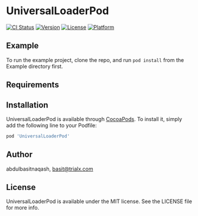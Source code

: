 # UniversalLoaderPod

[![CI Status](https://img.shields.io/travis/abdulbasitnaqash/UniversalLoaderPod.svg?style=flat)](https://travis-ci.org/abdulbasitnaqash/UniversalLoaderPod)
[![Version](https://img.shields.io/cocoapods/v/UniversalLoaderPod.svg?style=flat)](https://cocoapods.org/pods/UniversalLoaderPod)
[![License](https://img.shields.io/cocoapods/l/UniversalLoaderPod.svg?style=flat)](https://cocoapods.org/pods/UniversalLoaderPod)
[![Platform](https://img.shields.io/cocoapods/p/UniversalLoaderPod.svg?style=flat)](https://cocoapods.org/pods/UniversalLoaderPod)

## Example

To run the example project, clone the repo, and run `pod install` from the Example directory first.

## Requirements

## Installation

UniversalLoaderPod is available through [CocoaPods](https://cocoapods.org). To install
it, simply add the following line to your Podfile:

```ruby
pod 'UniversalLoaderPod'
```

## Author

abdulbasitnaqash, basit@trialx.com

## License

UniversalLoaderPod is available under the MIT license. See the LICENSE file for more info.
